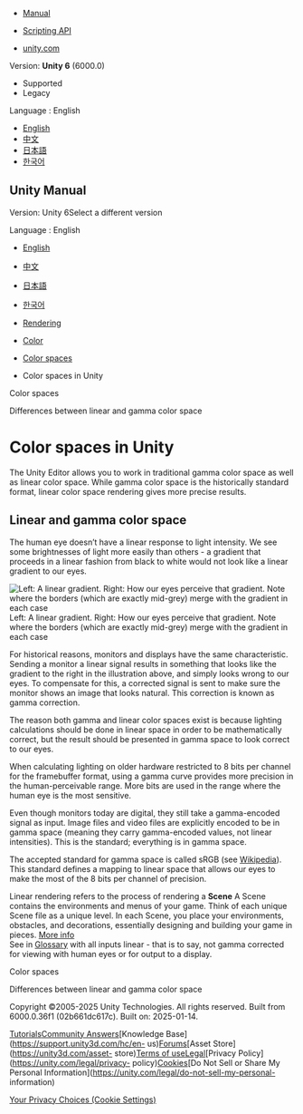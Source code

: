[](https://docs.unity3d.com)

  * [Manual](../Manual/index.html)
  * [Scripting API](../ScriptReference/index.html)

  * [unity.com](https://unity.com/)

Version: **Unity 6** (6000.0)

  * Supported
  * Legacy

Language : English

  * [English](/Manual/color-spaces.html)
  * [中文](/cn/current/Manual/color-spaces.html)
  * [日本語](/ja/current/Manual/color-spaces.html)
  * [한국어](/kr/current/Manual/color-spaces.html)

[](https://docs.unity3d.com)

## Unity Manual

Version: Unity 6Select a different version

Language : English

  * [English](/Manual/color-spaces.html)
  * [中文](/cn/current/Manual/color-spaces.html)
  * [日本語](/ja/current/Manual/color-spaces.html)
  * [한국어](/kr/current/Manual/color-spaces.html)

  * [Rendering](rendering-and-post-processing.html)
  * [Color](graphics-color.html)
  * [Color spaces](color-spaces-landing.html)
  * Color spaces in Unity

[](color-spaces-landing.html)

Color spaces

[](differences-linear-gamma-color-space.html)

Differences between linear and gamma color space

# Color spaces in Unity

The Unity Editor allows you to work in traditional gamma color space as well
as linear color space. While gamma color space is the historically standard
format, linear color space rendering gives more precise results.

## Linear and gamma color space

The human eye doesn’t have a linear response to light intensity. We see some
brightnesses of light more easily than others - a gradient that proceeds in a
linear fashion from black to white would not look like a linear gradient to
our eyes.

![Left: A linear gradient. Right: How our eyes perceive that gradient. Note
where the borders \(which are exactly mid-grey\) merge with the gradient in
each case](../uploads/Main/LinearLighting-LinearGradients.png) Left: A linear
gradient. Right: How our eyes perceive that gradient. Note where the borders
(which are exactly mid-grey) merge with the gradient in each case

For historical reasons, monitors and displays have the same characteristic.
Sending a monitor a linear signal results in something that looks like the
gradient to the right in the illustration above, and simply looks wrong to our
eyes. To compensate for this, a corrected signal is sent to make sure the
monitor shows an image that looks natural. This correction is known as gamma
correction.

The reason both gamma and linear color spaces exist is because lighting
calculations should be done in linear space in order to be mathematically
correct, but the result should be presented in gamma space to look correct to
our eyes.

When calculating lighting on older hardware restricted to 8 bits per channel
for the framebuffer format, using a gamma curve provides more precision in the
human-perceivable range. More bits are used in the range where the human eye
is the most sensitive.

Even though monitors today are digital, they still take a gamma-encoded signal
as input. Image files and video files are explicitly encoded to be in gamma
space (meaning they carry gamma-encoded values, not linear intensities). This
is the standard; everything is in gamma space.

The accepted standard for gamma space is called sRGB (see
[Wikipedia](https://en.wikipedia.org/wiki/SRGB)). This standard defines a
mapping to linear space that allows our eyes to make the most of the 8 bits
per channel of precision.

Linear rendering refers to the process of rendering a **Scene** A Scene
contains the environments and menus of your game. Think of each unique Scene
file as a unique level. In each Scene, you place your environments, obstacles,
and decorations, essentially designing and building your game in pieces. [More
info](CreatingScenes.html)  
See in [Glossary](Glossary.html#Scene) with all inputs linear - that is to
say, not gamma corrected for viewing with human eyes or for output to a
display.

[](color-spaces-landing.html)

Color spaces

[](differences-linear-gamma-color-space.html)

Differences between linear and gamma color space

Copyright ©2005-2025 Unity Technologies. All rights reserved. Built from
6000.0.36f1 (02b661dc617c). Built on: 2025-01-14.

[Tutorials](https://learn.unity.com/)[Community
Answers](https://answers.unity3d.com)[Knowledge
Base](https://support.unity3d.com/hc/en-
us)[Forums](https://forum.unity3d.com)[Asset Store](https://unity3d.com/asset-
store)[Terms of
use](https://docs.unity3d.com/Manual/TermsOfUse.html)[Legal](https://unity.com/legal)[Privacy
Policy](https://unity.com/legal/privacy-
policy)[Cookies](https://unity.com/legal/cookie-policy)[Do Not Sell or Share
My Personal Information](https://unity.com/legal/do-not-sell-my-personal-
information)

[Your Privacy Choices (Cookie Settings)](javascript:void\(0\);)

